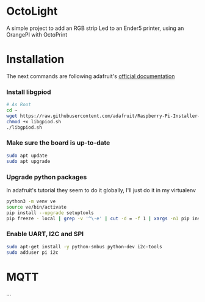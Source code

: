 # OctoLight
A simple project to add an RGB strip Led to an Ender5 printer, using an OrangePI with OctoPrint

# Installation

The next commands are following adafruit's [official documentation](https://learn.adafruit.com/circuitpython-on-orangepi-linux/orange-pi-pc-setup)

### Install libgpiod
```bash
# As Root
cd ~
wget https://raw.githubusercontent.com/adafruit/Raspberry-Pi-Installer-Scripts/master/libgpiod.sh
chmod +x libgpiod.sh
./libgpiod.sh
```

### Make sure the board is up-to-date
```bash
sudo apt update
sudo apt upgrade
```

### Upgrade python packages
In adafruit's tutorial they seem to do it globally, I'll just do it in my virtualenv
```bash
python3 -m venv ve
source ve/bin/activate
pip install --upgrade setuptools
pip freeze - local | grep -v '^\-e' | cut -d = -f 1 | xargs -n1 pip install -U
```

### Enable UART, I2C and SPI
```bash
sudo apt-get install -y python-smbus python-dev i2c-tools
sudo adduser pi i2c
```

# MQTT
...
